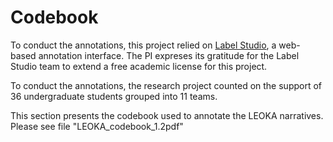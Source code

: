 # Codebook

To conduct the annotations, this project relied on [Label Studio](https://labelstud.io/), a web-based annotation interface. The PI expreses its gratitude for the Label Studio team to extend a free academic license for this project.

To conduct the annotations, the research project counted on the support of 36 undergraduate students grouped into 11 teams. 

This section presents the codebook used to annotate the LEOKA narratives. Please see file "LEOKA_codebook_1.2pdf"

